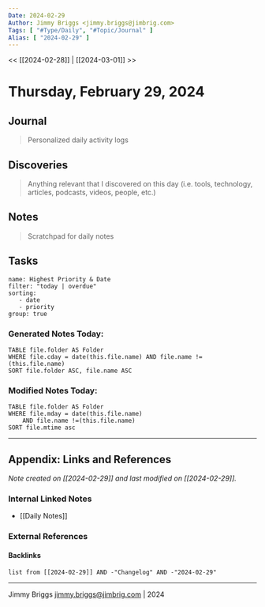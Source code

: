 ```yaml
---
Date: 2024-02-29
Author: Jimmy Briggs <jimmy.briggs@jimbrig.com>
Tags: [ "#Type/Daily", "#Topic/Journal" ]
Alias: [ "2024-02-29" ]
---
```


<< [[2024-02-28]] | [[2024-03-01]] >>

# Thursday, February 29, 2024

## Journal

> Personalized daily activity logs

## Discoveries

> Anything relevant that I discovered on this day (i.e. tools, technology, articles, podcasts, videos, people, etc.)

## Notes

> Scratchpad for daily notes

## Tasks

```todoist
name: Highest Priority & Date
filter: "today | overdue"
sorting: 
   - date
   - priority
group: true
```


### Generated Notes Today:

```dataview
TABLE file.folder AS Folder 
WHERE file.cday = date(this.file.name) AND file.name !=(this.file.name) 
SORT file.folder ASC, file.name ASC
```

### Modified Notes Today:

```dataview
TABLE file.folder AS Folder
WHERE file.mday = date(this.file.name) 
	AND file.name !=(this.file.name)
SORT file.mtime asc
```

***

## Appendix: Links and References

*Note created on [[2024-02-29]] and last modified on [[2024-02-29]].*

### Internal Linked Notes

- [[Daily Notes]]

### External References

#### Backlinks

```dataview
list from [[2024-02-29]] AND -"Changelog" AND -"2024-02-29"
```


***

Jimmy Briggs <jimmy.briggs@jimbrig.com> | 2024